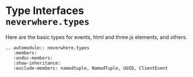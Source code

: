 # Type Interfaces <br/>`neverwhere.types`


Here are the basic types for events, html and three.js elements, and others.

```{eval-rst}
.. automodule:: neverwhere.types
   :members:
   :undoc-members:
   :show-inheritance:
   :exclude-members: namedtuple, NamedTuple, UUID, ClientEvent
```

